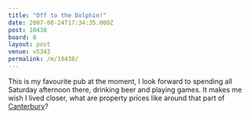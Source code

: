 ```yaml
---
title: "Off to the Dolphin!"
date: 2007-08-24T17:34:35.000Z
post: 10438
board: 8
layout: post
venue: v5343
permalink: /m/10438/
---
```

This is my favourite pub at the moment, I look forward to spending all Saturday afternoon there, drinking beer and playing games. It makes me wish I lived closer, what are property prices like around that part of <a href="/wiki/canterbury">Canterbury</a>?
